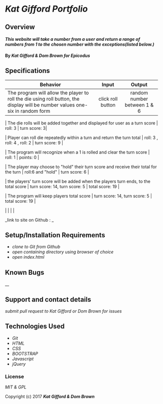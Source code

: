 # _Kat Gifford Portfolio_

## Overview

#### _This website will take a number from a user and return a range of numbers from 1 to the chosen number with the exceptions(listed below.)_

#### By _**Kat Gifford & Dom Brown for Epicodus**_

## Specifications

| Behavior | Input | Output |
|----------|:-----:|:------:|
| The program will allow the player to roll the die using roll button, the display will be number values one-six in random form| click roll button | random number between 1 & 6 |

| The die rolls will be added together and displayed for user as a turn score | roll: 3 | turn score: 3|

| Player can roll die repeatedly within a turn and return the turn total | roll: 3 , roll: 4 , roll: 2 | turn score: 9 |

| The program will recognize when a 1 is rolled and clear the turn score | roll: 1 | points: 0 |

| The player may choose to "hold" their turn score and receive their total for the turn | roll:6 and "hold" | turn score: 6 |

| the players' turn score will be added when the players turn ends, to the total score | turn score: 14, turn score: 5 | total score: 19 |

| The program will keep players total score | turn score: 14, turn score: 5 | total score: 19 |

|  | | |

_link to site on Github : _

## Setup/Installation Requirements

* _clone to Git from Github_
* _open containing directory using browser of choice_
* _open index.html_

## Known Bugs

__

## Support and contact details

_submit pull request to Kat Gifford or Dom Brown for issues_

## Technologies Used

* _Git_
* _HTML_
* _CSS_
* _BOOTSTRAP_
* _Javascript_
* _jQuery_

### License

*MIT & GPL*

Copyright (c) 2017 **_Kat Gifford & Dom Brown_**
